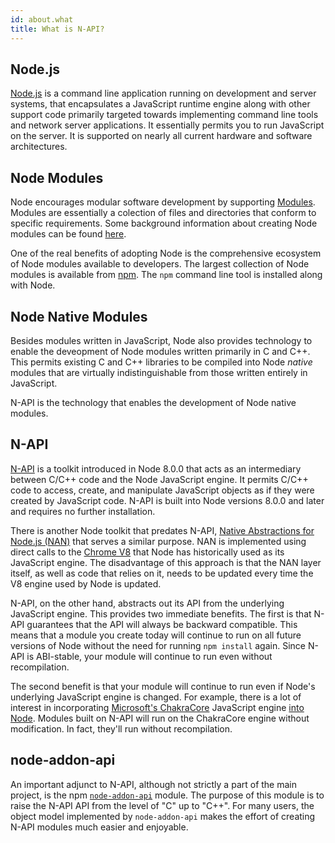 ```yaml
---
id: about.what
title: What is N-API?
---
```


## Node.js

[Node.js](https://nodejs.org/en/about/) is a command line application running on development and server systems, that encapsulates a JavaScript runtime engine along with other support code primarily targeted towards implementing command line tools and network server applications. It essentially permits you to run JavaScript on the server. It is supported on nearly all current hardware and software architectures. 

## Node Modules

Node encourages modular software development by supporting [Modules](https://nodejs.org/api/modules.html#modules_modules). Modules are essentially a colection of files and directories that conform to specific requirements. Some background information about creating Node modules can be found [here](https://docs.npmjs.com/creating-node-js-modules).

One of the real benefits of adopting Node is the comprehensive ecosystem of Node modules available to developers. The largest collection of Node modules is available from [npm](https://www.npmjs.com). The `npm` command line tool is installed along with Node. 

## Node Native Modules

Besides modules written in JavaScript, Node also provides technology to enable the deveopment of Node modules written primarily in C and C++. This permits existing C and C++ libraries to be compiled into Node *native* modules that are virtually indistinguishable from those written entirely in JavaScript. 

N-API is the technology that enables the development of Node native modules. 

## N-API

[N-API](https://nodejs.org/api/n-api.html#n_api_n_api) is a toolkit introduced in Node 8.0.0 that acts as an intermediary between C/C++ code and the Node JavaScript engine. It permits C/C++ code to access, create, and manipulate JavaScript objects as if they were created by JavaScript code. N-API is built into Node versions 8.0.0 and later and requires no further installation.

There is another Node toolkit that predates N-API, [Native Abstractions for Node.js (NAN)](https://github.com/nodejs/nan) that serves a similar purpose. NAN is implemented using direct calls to the [Chrome V8](https://developers.google.com/v8/) that Node has historically used as its JavaScript engine. The disadvantage of this approach is that the NAN layer itself, as well as code that relies on it, needs to be updated every time the V8 engine used by Node is updated. 

N-API, on the other hand, abstracts out its API from the underlying JavaScript engine. This provides two immediate benefits. The first is that N-API guarantees that the API will always be backward compatible. This means that a module you create today will continue to run on all future versions of Node without the need for running `npm install` again. Since N-API is ABI-stable, your module will continue to run even without recompilation. 

The second benefit is that your module will continue to run even if Node's underlying JavaScript engine is changed. For example, there is a lot of interest in incorporating [Microsoft's ChakraCore](https://github.com/Microsoft/ChakraCore) JavaScript engine [into Node](https://github.com/nodejs/node-chakracore). Modules built on N-API will run on the ChakraCore engine without modification. In fact, they'll run without recompilation. 

## node-addon-api

An important adjunct to N-API, although not strictly a part of the main project, is the npm [`node-addon-api`](https://www.npmjs.com/package/node-addon-api) module. The purpose of this module is to raise the N-API API from the level of "C" up to "C++". For many users, the object model implemented by `node-addon-api` makes the effort of creating N-API modules much easier and enjoyable. 